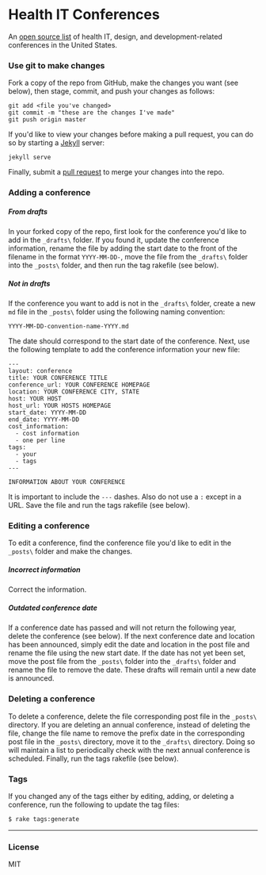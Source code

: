 # Health IT Conferences

An [open source list] of health IT, design, and development-related conferences in the United States.

### Use git to make changes

Fork a copy of the repo from GitHub, make the changes you want (see below), then stage, commit, and push your changes as follows:

```
git add <file you've changed>
git commit -m "these are the changes I've made"
git push origin master
```

If you'd like to view your changes before making a pull request, you can do so by starting a [Jekyll] server:

```
jekyll serve
```

Finally, submit a [pull request] to merge your changes into the repo.

### Adding a conference

##### From drafts

In your forked copy of the repo, first look for the conference you'd like to add in the `_drafts\` folder. If you found it, update the conference information, rename the file by adding the start date to the front of the filename in the format `YYYY-MM-DD-`, move the file from the `_drafts\` folder into the `_posts\` folder, and then run the tag rakefile (see below).

##### Not in drafts

If the conference you want to add is not in the `_drafts\` folder, create a new `md` file in the `_posts\` folder using the following naming convention:

```
YYYY-MM-DD-convention-name-YYYY.md
```

The date should correspond to the start date of the conference. Next, use the following template to add the conference information your new file:

```
---
layout: conference
title: YOUR CONFERENCE TITLE
conference_url: YOUR CONFERENCE HOMEPAGE
location: YOUR CONFERENCE CITY, STATE
host: YOUR HOST
host_url: YOUR HOSTS HOMEPAGE
start_date: YYYY-MM-DD
end_date: YYYY-MM-DD
cost_information:
  - cost information
  - one per line
tags:
  - your
  - tags
---

INFORMATION ABOUT YOUR CONFERENCE
```

It is important to include the `---` dashes. Also do not use a `:` except in a URL. Save the file and run the tags rakefile (see below).

### Editing a conference

To edit a conference, find the conference file you'd like to edit in the `_posts\` folder and make the changes.

##### Incorrect information

Correct the information.

##### Outdated conference date

If a conference date has passed and will not return the following year, delete the conference (see below). If the next conference date and location has been announced, simply edit the date and location in the post file and rename the file using the new start date. If the date has not yet been set, move the post file from the `_posts\` folder into the `_drafts\` folder and rename the file to remove the date. These drafts will remain until a new date is announced.

### Deleting a conference

To delete a conference, delete the file corresponding post file in the `_posts\` directory. If you are deleting an annual conference, instead of deleting the file, change the file name to remove the prefix date in the corresponding post file in the `_posts\` directory, move it to the `_drafts\` directory. Doing so will maintain a list to periodically check with the next annual conference is scheduled. Finally, run the tags rakefile (see below).

### Tags

If you changed any of the tags either by editing, adding, or deleting a conference,
run the following to update the tag files:

```sh
$ rake tags:generate
```

----
### License

MIT

[pull request]:https://github.com/noranda/health-it-conferences/pulls
[open source list]:http://noranda.github.io/health-it-conferences/
[Jekyll]:http://jekyllrb.com/
